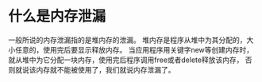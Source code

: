 # 什么是内存泄漏
一般所说的内存泄漏指的是堆内存的泄漏。
堆内存是程序从堆中为其分配的，大小任意的，使用完后要显示释放内存。
当应用程序用关键字new等创建内存时，就从堆中为它分配一块内存，使用完后程序调用free或者delete释放该内存，
否则就说该内存就不能被使用了，我们就说内存泄漏了。
